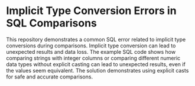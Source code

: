 # Implicit Type Conversion Errors in SQL Comparisons

This repository demonstrates a common SQL error related to implicit type conversions during comparisons. Implicit type conversion can lead to unexpected results and data loss.  The example SQL code shows how comparing strings with integer columns or comparing different numeric data types without explicit casting can lead to unexpected results, even if the values seem equivalent.  The solution demonstrates using explicit casts for safe and accurate comparisons.